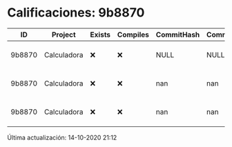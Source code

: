 # Calificaciones: 9b8870
|ID|Project|Exists|Compiles|CommitHash|CommitDate|CheckDate|Comments|
|-|-|-|-|-|-|-|-|
|9b8870|Calculadora|❌|❌|NULL|NULL|14-10-2020 21:12:37|No se encontró el archivo en PracticasComputacionI/Calculadora/Calculadora.cpp|
|9b8870|Calculadora|❌|❌|nan|nan|14-10-2020 21:10:41|No se encontró el archivo en PracticasComputacionI/Calculadora/Calculadora.cpp|
|9b8870|Calculadora|❌|❌|nan|nan|13-10-2020 22:50:31|No se encontró el archivo en PracticasComputacionI/Calculadora/Calculadora.cpp|

Última actualización: 14-10-2020 21:12